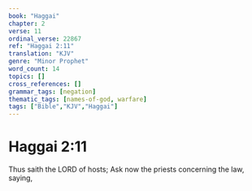 ```yaml
---
book: "Haggai"
chapter: 2
verse: 11
ordinal_verse: 22867
ref: "Haggai 2:11"
translation: "KJV"
genre: "Minor Prophet"
word_count: 14
topics: []
cross_references: []
grammar_tags: [negation]
thematic_tags: [names-of-god, warfare]
tags: ["Bible","KJV","Haggai"]
---
```


# Haggai 2:11

Thus saith the LORD of hosts; Ask now the priests concerning the law, saying,
